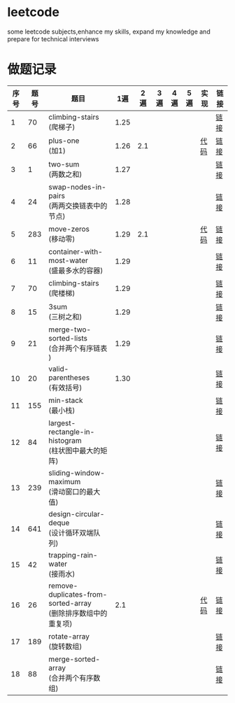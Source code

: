 # leetcode
some leetcode subjects,enhance my skills, expand my knowledge and prepare for technical interviews

# 做题记录
序号  |  题号 | 题目 | 1遍 | 2遍 | 3遍 | 4遍 | 5遍 |  实现 |链接 |
----- |---- | -----| -----| -----| -----| -----| -----| -----| -----
1  | 70  | climbing-stairs<br>(爬梯子)  | 1.25  |   |   |   |   |  | [链接](https://leetcode-cn.com/problems/climbing-stairs/)
2  | 66  | plus-one<br>(加1)  | 1.26  | 2.1  |   |   |   | [代码](https://github.com/xiaoboji/j-leetcode/tree/main/java/src/main/java/com/xiaoboji/problems/no_002_66_plus_one)  | [链接](https://leetcode-cn.com/problems/plus-one/)
3  | 1  | two-sum<br>(两数之和)  | 1.27  |   |   |   |   |    |[链接](https://leetcode-cn.com/problems/two-sum/)
4  | 24  | swap-nodes-in-pairs<br>(两两交换链表中的节点)  | 1.28  |   |   |   |   |   | [链接](https://leetcode-cn.com/problems/swap-nodes-in-pairs/)
5  | 283  | move-zeros<br>(移动零)  | 1.29  | 2.1  |   |   |   | [代码](https://github.com/xiaoboji/j-leetcode/tree/main/java/src/main/java/com/xiaoboji/problems/no_005_283_move_zeros) |[链接](https://leetcode-cn.com/problems/move-zeroes/)
6  | 11  | container-with-most-water<br>(盛最多水的容器)| 1.29  |   |   |   |   |    |[链接](https://leetcode-cn.com/problems/container-with-most-water/)
7  | 70  | climbing-stairs<br>(爬楼梯)| 1.29  |   |   |   |   |    |[链接](https://leetcode-cn.com/problems/climbing-stairs/)
8  | 15  | 3sum<br>(三树之和)| 1.29  |   |   |   |   |    |[链接](https://leetcode-cn.com/problems/3sum/)
9  | 21  | merge-two-sorted-lists<br>(合并两个有序链表 ) | 1.29  |   |   |   |   |    |[链接](https://leetcode-cn.com/problems/merge-two-sorted-lists/)
10  | 20  | valid-parentheses<br>(有效括号)  | 1.30  |   |   |   |   |    |[链接](https://leetcode-cn.com/problems/valid-parentheses/)
11  | 155  |min-stack<br>(最小栈)  |   |   |   |   |   |    |[链接](https://leetcode-cn.com/problems/min-stack/)
12  | 84  | largest-rectangle-in-histogram<br>(柱状图中最大的矩阵)|   |   |   |   |   |    |[链接](https://leetcode-cn.com/problems/largest-rectangle-in-histogram)
13  | 239  | sliding-window-maximum<br>(滑动窗口的最大值)  |  |   |   |   |   |    |[链接](https://leetcode-cn.com/problems/sliding-window-maximum)
14  | 641  | design-circular-deque<br>(设计循环双端队列)  |   |   |   |   |   |    |[链接](https://leetcode.com/problems/design-circular-deque)
15  | 42  | trapping-rain-water<br>(接雨水)  |   |   |   |   |   |    |[链接](https://leetcode.com/problems/trapping-rain-water/)
16  | 26  | remove-duplicates-from-sorted-array<br>(删除排序数组中的重复项)  | 2.1  |   |   |   |    | [代码](https://github.com/xiaoboji/j-leetcode/tree/main/java/src/main/java/com/xiaoboji/problems/no_016_26_remove_duplicates_from_sorted_array)  |[链接](https://leetcode-cn.com/problems/remove-duplicates-from-sorted-array/)
17  | 189  |rotate-array<br>(旋转数组)  |   |   |   |   |   |    |[链接](https://leetcode-cn.com/problems/rotate-array/)
18  | 88  | merge-sorted-array<br>(合并两个有序数组)  |   |   |   |   |   |    |[链接](https://leetcode-cn.com/problems/merge-sorted-array/)


